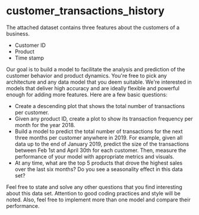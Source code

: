# customer_transactions_history

The attached dataset contains three features about the customers of a business.
- Customer ID
- Product
- Time stamp

Our goal is to build a model to facilitate the analysis and prediction of the customer behavior and product dynamics. You're free to pick any architecture and any data model that you deem suitable. We're interested in models that deliver high accuracy and are ideally flexible and powerful enough for adding more features. Here are a few basic questions:

- Create a descending plot that shows the total number of transactions per customer. 
- Given any product ID, create a plot to show its transaction frequency per month for the year 2018. 
- Build a model to predict the total number of transactions for the next three months per customer anywhere in 2019. For example, given all data up to the end of January 2019, predict the size of the transactions between Feb 1st and April 30th for each customer. Then, measure the performance of your model with appropriate metrics and visuals. 
- At any time, what are the top 5 products that drove the highest sales over the last six months? Do you see a seasonality effect in this data set?

Feel free to state and solve any other questions that you find interesting about this data set. Attention to good coding practices and style will be noted. Also, feel free to implement more than one model and compare their performance.

